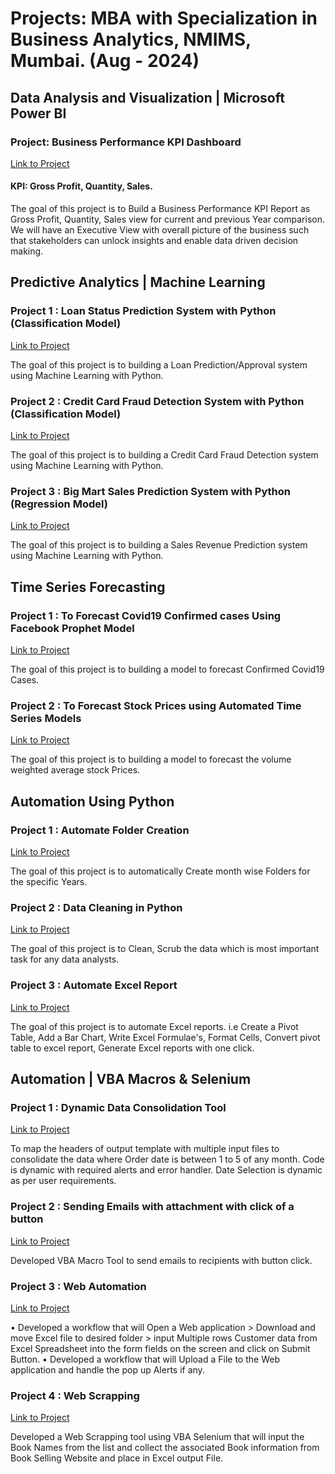Projects: MBA with Specialization in Business Analytics, NMIMS, Mumbai. (Aug - 2024)
==============================
## Data Analysis and Visualization | Microsoft Power BI

### Project: Business Performance KPI Dashboard
[Link to Project](https://github.com/August-Leo/Performance_KPI_Dashboard) 
#### KPI: Gross Profit, Quantity, Sales.

The goal of this project is to Build a Business Performance KPI Report as Gross Profit, Quantity, Sales view for current and previous Year comparison.
We will have an Executive View with overall picture of the business such that stakeholders can unlock insights and
enable data driven decision making.

## Predictive Analytics | Machine Learning

### Project 1 : Loan Status Prediction System with Python (Classification Model)
[Link to Project](https://github.com/August-Leo/Loan_Status_Prediction) 

The goal of this project is to building a Loan Prediction/Approval system using Machine Learning with Python.

### Project 2 : Credit Card Fraud Detection System with Python (Classification Model)
[Link to Project](https://github.com/August-Leo/Credit_Card_Fraud_Detection) 

The goal of this project is to building a Credit Card Fraud Detection system using Machine Learning with Python.

### Project 3 : Big Mart Sales Prediction System with Python (Regression Model)
[Link to Project](https://github.com/August-Leo/Big_Mart_Sales_Prediction_System) 

The goal of this project is to building a Sales Revenue Prediction system using Machine Learning with Python.

## Time Series Forecasting

### Project 1 : To Forecast Covid19 Confirmed cases Using Facebook Prophet Model
[Link to Project](https://github.com/August-Leo/Forecasting_Facebook_Prophet_Model) 

The goal of this project is to building a model to forecast Confirmed Covid19 Cases.

### Project 2 : To Forecast Stock Prices using Automated Time Series Models
[Link to Project](https://github.com/August-Leo/Forecasting_ARIMA_StockPrices) 

The goal of this project is to building a model to forecast the volume weighted average stock Prices.

## Automation Using Python

### Project 1 : Automate Folder Creation
[Link to Project](https://github.com/August-Leo/Automate_Folder_Creation) 

The goal of this project is to automatically Create month wise Folders for the specific Years.

### Project 2 : Data Cleaning in Python
[Link to Project](https://github.com/August-Leo/Data_Cleaning_Python) 

The goal of this project is to Clean, Scrub the data which is most important task for any data analysts.

### Project 3 : Automate Excel Report
[Link to Project](https://github.com/August-Leo/Automate_Excel) 

The goal of this project is to automate Excel reports. i.e Create a Pivot Table, Add a Bar Chart, Write Excel Formulae's, Format Cells, Convert pivot
table to excel report, Generate Excel reports with one click.

## Automation | VBA Macros & Selenium

### Project 1 : Dynamic Data Consolidation Tool
[Link to Project](https://github.com/August-Leo/Data_Consolidation_Tool) 

To map the headers of output template with multiple input files to consolidate the data where Order date is between 1 to 5 of any month. Code is
dynamic with required alerts and error handler. Date Selection is dynamic as per user requirements.

### Project 2 : Sending Emails with attachment with click of a button
[Link to Project](https://github.com/August-Leo/Auto_Send_Emails) 

Developed VBA Macro Tool to send emails to recipients with button click.

### Project 3 : Web Automation
[Link to Project](https://github.com/August-Leo/Web_Automation) 

• Developed a workflow that will Open a Web application > Download and move Excel file to desired folder > input Multiple rows Customer data from
Excel Spreadsheet into the form fields on the screen and click on Submit Button.
• Developed a workflow that will Upload a File to the Web application and handle the pop up Alerts if any.

### Project 4 : Web Scrapping
[Link to Project](https://github.com/August-Leo/Web_Scrapping) 

Developed a Web Scrapping tool using VBA Selenium that will input the Book Names from the list and collect the associated Book information from Book Selling Website
and place in Excel output File.
